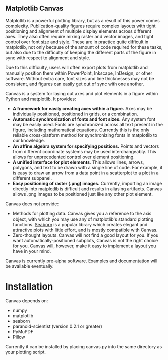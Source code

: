 Matplotlib Canvas
-----------------

Matplotlib is a powerful plotting library, but as a result of this
power comes complexity.  Publication-quality figures require complex
layouts with tight positioning and alignment of multiple display
elements across different axes.  They also often require mixing raster
and vector images, and tight control over font size and style.  These
are in practice quite difficult in matplotlib, not only because of the
amount of code required for these tasks, but also due to the
difficulty of keeping the different parts of the figure in sync with
respect to alignment and style.

Due to this difficulty, users will often export plots from matplotlib
and manually position them within PowerPoint, Inkscape, InDesign, or
other software.  Without extra care, font sizes and line thicknesses
may not be consistent, and figures can easily get out of sync with one
another.

Canvas is a system for laying out axes and plot elements in a figure
within Python and matplotlib.  It provides:

- **A framework for easily creating axes within a figure.** Axes may
  be individually positioned, positioned in grids, or a combination.
- **Automatic synchronization of fonts and font sizes.** Any system
  font may be easily used.  Fonts are synchronized across all text
  present in the figure, including mathematical equations.  Currently
  this is the only reliable cross-platform method for synchronizing
  fonts in matplotlib to our knowledge.
- **An affine algebra system for specifying positions.** Points and
  vectors from different coordinate systems may be used
  interchangeably.  This allows for unprecedented control over element
  positioning.
- **A unified interface for plot elements**.  This allows lines,
  arrows, polygons, and text to be drawn with a single line of code.
  For example, it is easy to draw an arrow from a data point in a
  scatterplot to a plot in a different subpanel.
- **Easy positioning of raster (.png) images.** Currently, importing
  an image directly into matplotlib is difficult and results in
  aliasing artifacts.  Canvas allows .png images to be positioned just
  like any other plot element.

Canvas does not provide::

- Methods for plotting data.  Canvas gives you a reference to the axis
  object, with which you may use any of matplotlib's standard plotting
  functions. [Seaborn](https://seaborn.pydata.org/) is a popular
  library which creates elegant and attractive plots with
  little effort, and is mostly compatible with Canvas.
- Zero-thought layouts.  Canvas will not find a good layout for you.
  If you want automatically-positioned subplots, Canvas is not the
  right choice for you. Canvas will, however, make it easy to
  implement a layout you have in your mind.

Canvas is currently pre-alpha software.  Examples and documentation
will be available eventually.

Installation
============

Canvas depends on:

- numpy
- matplotlib
- seaborn
- paranoid-scientist (version 0.2.1 or greater)
- PyMuPDF
- Pillow

Currently it can be installed by placing canvas.py into the same
directory as your plotting script.

